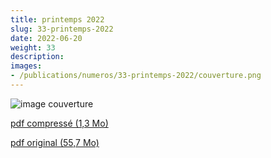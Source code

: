 ```yaml
---
title: printemps 2022
slug: 33-printemps-2022
date: 2022-06-20
weight: 33
description: 
images:
- /publications/numeros/33-printemps-2022/couverture.png
---
```


![image couverture](couverture.png)

[pdf compressé (1,3 Mo)](le-pied-printemps-2022-compress.pdf)

[pdf original (55,7 Mo)](le-pied-printemps-2022.pdf)
